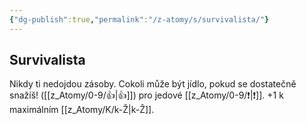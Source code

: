 ```yaml
---
{"dg-publish":true,"permalink":"/z-atomy/s/survivalista/"}
---
```


## Survivalista
Nikdy ti nedojdou zásoby. Cokoli může být jídlo, pokud se dostatečně snažíš! ([[z_Atomy/0-9/👍\|👍]]) pro jedové [[z_Atomy/0-9/❗\|❗]]. +1 k maximálním [[z_Atomy/K/k-Ž\|k-Ž]].